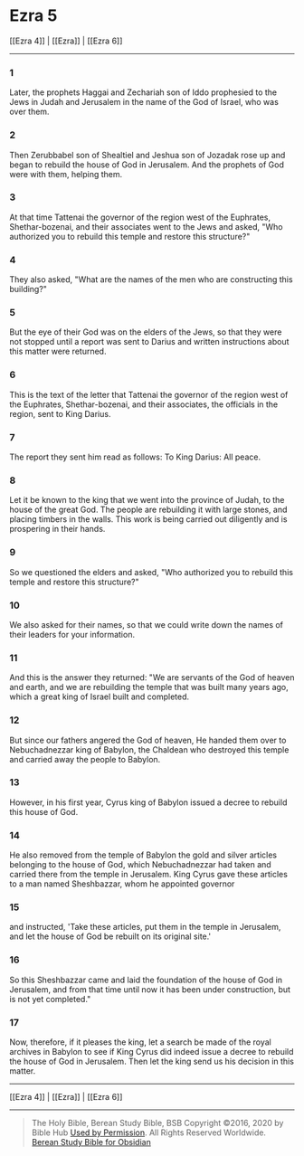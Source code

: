# Ezra 5

[[Ezra 4]] | [[Ezra]] | [[Ezra 6]]

---

### 1
Later, the prophets Haggai and Zechariah son of Iddo prophesied to the Jews in Judah and Jerusalem in the name of the God of Israel, who was over them.

### 2
Then Zerubbabel son of Shealtiel and Jeshua son of Jozadak rose up and began to rebuild the house of God in Jerusalem. And the prophets of God were with them, helping them.

### 3
At that time Tattenai the governor of the region west of the Euphrates, Shethar-bozenai, and their associates went to the Jews and asked, "Who authorized you to rebuild this temple and restore this structure?"

### 4
They also asked, "What are the names of the men who are constructing this building?"

### 5
But the eye of their God was on the elders of the Jews, so that they were not stopped until a report was sent to Darius and written instructions about this matter were returned.

### 6
This is the text of the letter that Tattenai the governor of the region west of the Euphrates, Shethar-bozenai, and their associates, the officials in the region, sent to King Darius.

### 7
The report they sent him read as follows: To King Darius: All peace.

### 8
Let it be known to the king that we went into the province of Judah, to the house of the great God. The people are rebuilding it with large stones, and placing timbers in the walls. This work is being carried out diligently and is prospering in their hands.

### 9
So we questioned the elders and asked, "Who authorized you to rebuild this temple and restore this structure?"

### 10
We also asked for their names, so that we could write down the names of their leaders for your information.

### 11
And this is the answer they returned: "We are servants of the God of heaven and earth, and we are rebuilding the temple that was built many years ago, which a great king of Israel built and completed.

### 12
But since our fathers angered the God of heaven, He handed them over to Nebuchadnezzar king of Babylon, the Chaldean who destroyed this temple and carried away the people to Babylon.

### 13
However, in his first year, Cyrus king of Babylon issued a decree to rebuild this house of God.

### 14
He also removed from the temple of Babylon the gold and silver articles belonging to the house of God, which Nebuchadnezzar had taken and carried there from the temple in Jerusalem. King Cyrus gave these articles to a man named Sheshbazzar, whom he appointed governor

### 15
and instructed, 'Take these articles, put them in the temple in Jerusalem, and let the house of God be rebuilt on its original site.'

### 16
So this Sheshbazzar came and laid the foundation of the house of God in Jerusalem, and from that time until now it has been under construction, but is not yet completed."

### 17
Now, therefore, if it pleases the king, let a search be made of the royal archives in Babylon to see if King Cyrus did indeed issue a decree to rebuild the house of God in Jerusalem. Then let the king send us his decision in this matter.

---

[[Ezra 4]] | [[Ezra]] | [[Ezra 6]]

---

> The Holy Bible, Berean Study Bible, BSB
> Copyright &copy;2016, 2020 by Bible Hub
> [Used by Permission](https://berean.bible/terms.htm). All Rights Reserved Worldwide.
> [Berean Study Bible for Obsidian](https://github.com/gapmiss/berean-study-bible-for-obsidian)</small>

